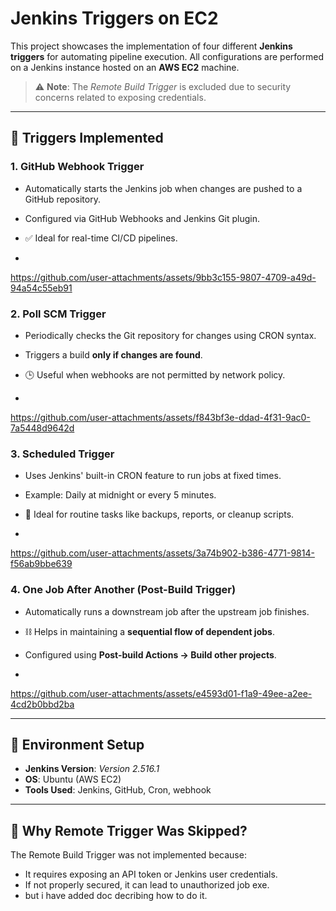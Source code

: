 # Jenkins Triggers on EC2

This project showcases the implementation of four different **Jenkins triggers** for automating pipeline execution. All configurations are performed on a Jenkins instance hosted on an **AWS EC2** machine.

> ⚠️ **Note**: The *Remote Build Trigger* is excluded due to security concerns related to exposing credentials.

---

## 🧩 Triggers Implemented

### 1. GitHub Webhook Trigger
- Automatically starts the Jenkins job when changes are pushed to a GitHub repository.
- Configured via GitHub Webhooks and Jenkins Git plugin.
- ✅ Ideal for real-time CI/CD pipelines.

-

https://github.com/user-attachments/assets/9bb3c155-9807-4709-a49d-94a54c55eb91


### 2. Poll SCM Trigger
- Periodically checks the Git repository for changes using CRON syntax.
- Triggers a build **only if changes are found**.
- 🕒 Useful when webhooks are not permitted by network policy.

- 

https://github.com/user-attachments/assets/f843bf3e-ddad-4f31-9ac0-7a5448d9642d





### 3. Scheduled Trigger
- Uses Jenkins' built-in CRON feature to run jobs at fixed times.
- Example: Daily at midnight or every 5 minutes.
- 📅 Ideal for routine tasks like backups, reports, or cleanup scripts.

-

https://github.com/user-attachments/assets/3a74b902-b386-4771-9814-f56ab9bbe639


### 4. One Job After Another (Post-Build Trigger)
- Automatically runs a downstream job after the upstream job finishes.
- ⛓️ Helps in maintaining a **sequential flow of dependent jobs**.
- Configured using **Post-build Actions → Build other projects**.

- 

https://github.com/user-attachments/assets/e4593d01-f1a9-49ee-a2ee-4cd2b0bbd2ba


---

## 🧾 Environment Setup

- **Jenkins Version**: *Version 2.516.1*  
- **OS**: Ubuntu (AWS EC2)  
- **Tools Used**: Jenkins, GitHub, Cron, webhook  
---

## 🔐 Why Remote Trigger Was Skipped?

The Remote Build Trigger was not implemented because:
- It requires exposing an API token or Jenkins user credentials.
- If not properly secured, it can lead to unauthorized job exe.
- but i have added doc decribing how to do it.
